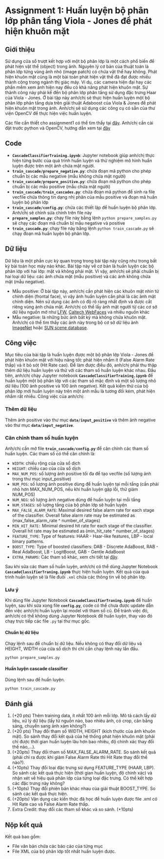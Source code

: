 # Assignment 1: Huấn luyện bộ phân lớp phân tầng Viola - Jones để phát hiện khuôn mặt

## Giới thiệu
Sử dụng cửa sổ trượt kết hợp với một bộ phân lớp là một cách phổ biến để phát hiện vật thể (object)  trong ảnh. Nguyên lý cơ bản của thuật toán là phân lớp từng vùng ảnh nhỏ (image patch) có chứa vật thể hay không. Phát hiện khuôn mặt cũng là một bài toán phát hiện vật thể đã đạt được nhiều thành công trong ngành thị giác máy. Ví dụ, các camera hiện đại hay các phần mềm xem ảnh hiện nay đều có khả năng phát hiện khuôn mặt. Sự thành công này phải kể đến bộ phân lớp phân tầng sử dụng đặc trưng Haar của Viola - Jones.
Ở bài tập này anh/chị sẽ thực hiện huấn luyện một bộ phân lớp phân tầng dựa trên giải thuật Adaboost của Viola & Jones để phát hiện khuôn mặt trong ảnh. Anh/chị sẽ sử dụng các công cụ có sẵn của thư viện OpenCV để thực hiện việc huấn luyện.

Các file cần thiết cho assignment1 có thể tìm thấy tại [đây](https://github.com/kienvu58/mlcv/tree/master/assignment1). Anh/chị cần cài đặt  trước python và OpenCV, hướng dẫn xem tại [đây](https://github.com/kienvu58/mlcv/blob/master/README.md)

## Code
- **`CascadeClassifierTraining.ipynb`**: Jupyter notebook giúp anh/chị thực hiện từng bước của quá trình huấn luyện và thử nghiệm mô hình huấn luyện được trên một ảnh chứa mặt người.
- **`train_cascade/prepare_negative.py`**: chứa đoạn mã python cho phép chuẩn bị các mẫu negative (mẫu không chứa mặt người)
- **`train_cascade/prepare_positive.py`**: chứa đoạn mã python cho phép chuẩn bị các mẫu positive (mẫu chứa mặt người)
- **`train_cascade/train_cascades.py`**: chứa đoạn mã python để sinh ra file vecfile chứa thông tin dạng nhị phân của mẫu positive và đoạn mã huấn luyện bộ phân lớp
- **`train_cascade/config.py`**: chứa các thiết lập để huấn luyện bộ phân lớp. Anh/chị sẽ chỉnh sửa chính trên file này
- **`prepare_samples.py`**: chạy file này bằng lệnh `python prepare_samples.py` sẽ chạy các đoạn mã chuẩn bị mẫu negative và positive
- **`train_cascade.py`**: chạy file này bằng lệnh `python train_cascade.py` sẽ chạy đoạn mã huấn luyện bộ phân lớp.

## Dữ liệu
Dữ liệu là một phần cực kỳ quan trọng trong bài tập này cũng như trong bất kỳ bài toán học máy nào khác. Bài tập này về cơ bản là huấn luyện các bộ phân lớp với hai lớp: mặt và không phải mặt. Vì vậy, anh/chị sẽ phải chuẩn bị hai loại dữ liệu: các ảnh chứa mặt (mẫu positive) và các ảnh không chứa mặt (mẫu negative).

- Mẫu positive: Ở bài tập này, anh/chị cần phát hiện các khuôn mặt nhìn từ chính diện (frontal face), vì vậy ảnh huấn luyện cần phải là các ảnh mặt chính diện. Nên sử dụng các ảnh có độ rõ ràng nhất định và được cắt riêng vùng ảnh chứa mặt. Anh/chị có thể lấy ảnh mặt người từ các cơ sở dữ liệu nguồn mở như [LFW](http://vis-www.cs.umass.edu/lfw/), [Caltech WebFaces](http://www.vision.caltech.edu/Image_Datasets/Caltech_10K_WebFaces/) và nhiều nguồn khác
- Mẫu negative: là những bức ảnh bất kỳ mà không chứa khuôn mặt. Anh/chị có thể tìm thấy các ảnh này trong bộ cơ sở dữ liệu ảnh [ImageNet](http://www.image-net.org/) hoặc [SUN scene database](http://groups.csail.mit.edu/vision/SUN/).

## Công việc
Mục tiêu của bài tập là huấn luyện được một bộ phân lớp Viola - Jones để phát hiện khuôn mặt với hiệu năng tốt: phát hiện nhầm ít (False Alarm Rate thấp) và ít bỏ sót (Hit Rate cao). Để làm được điều đó, anh/chị phải thu thập thêm dữ liệu huấn luyện và thử với các tham số huấn luyện khác nhau. Đầu tiên, anh/chị chạy Jupyter notebook **`CascadeClassifierTraining.ipynb`** để huấn luyện một bộ phân lớp với các tham số mặc định và một số lượng nhỏ dữ liệu (100 ảnh positive và 100 ảnh negative). Kết quả kiểm thử của bộ phân lớp mới huấn luyện này trên một ảnh mẫu là tương đối kém, phát hiện nhầm rất nhiều. Công việc của anh/chị:

### Thêm dữ liệu
Thêm ảnh positive vào thư mục **`data/input_positive`** và thêm ảnh negative vào thư mục **`data/input_negative`**.

### Căn chỉnh tham số huấn luyện
 Anh/chị cần mở file **`train_cascade/config.py`** để căn chỉnh các tham số huấn luyện. Các tham số có thể căn chỉnh là:
 
- `WIDTH`: chiều rộng của cửa sổ dịch
- `HEIGHT`: chiều cao của cửa sổ dịch
- `MAX_NUM_POS`: số lượng ảnh positive tối đa để tạo vecfile (số lượng ảnh trong thư mục input_positive)
- `NUM_POS`: số lượng ảnh positive dùng để huấn luyện tại mỗi tầng (cần phải nhỏ hơn MAX_NUM_POS, nếu khi huấn luyện gặp lỗi, thử giảm NUM_POS)
- `NUM_NEG`: số lượng ảnh negative dùng để huấn luyện tại mỗi tầng
- `NUM_STAGES`: số lượng tầng của bộ phân lớp sẽ huấn luyện
- `MAX_FALSE_ALARM_RATE`: Maximal desired false alarm rate for each stage of the classifier. Overall false alarm rate may be estimated as (max_false_alarm_rate ^ number_of_stages)
- `MIN_HIT_RATE:` Minimal desired hit rate for each stage of the classifier. Overall hit rate may be estimated as (min_hit_rate ^ number_of_stages)
- `FEATURE_TYPE`: Type of features: HAAR - Haar-like features, LBP - local binary patterns.
- `BOOST_TYPE`: Type of boosted classifiers: DAB - Discrete AdaBoost, RAB - Real AdaBoost, LB - LogitBoost, GAB - Gentle AdaBoost
- `EXTRA_PARAMS`: Các tham số khác, xem chi tiết tại [đây](http://docs.opencv.org/trunk/dc/d88/tutorial_traincascade.html).

Sau khi sửa các tham số huấn luyện, anh/chị có thể dùng Jupyter Notebook **`CascadeClassifierTraning.ipynb`** thực hiện huấn luyện.
Kết quả của quá trình huấn luyện sẽ là file đuôi `.xml` chứa các thông tin về bộ phân lớp.

### Lưu ý
Khi dùng file Jupyter Notebook **`CascadeClassifierTraning.ipynb`** để huấn luyện, sau khi sửa xong file **`config.py`**, code có thể chưa được update dẫn đến việc anh/chị huấn luyện lại model với tham số cũ. Để tránh việc đó, anh/chị có thể không dùng Jupyter Notebook để huấn luyện, thay vào đó chạy trực tiếp các file `.py` tại thư mục gốc.

#### Chuẩn bị dữ liệu
Chạy lệnh sau để chuẩn bị dữ liệu. Nếu không có thay đổi dữ liệu và HEIGHT, WIDTH của cửa sổ dịch thì chỉ cần chạy lệnh này lần đầu.
```bash
python prepare_samples.py
```

#### Huấn luyện cascade classifier
Dùng lệnh sau để huấn luyện.
```bash
python train_cascade.py
```

## Đánh giá
1. (+20 pts) Thêm training data, ít nhất 100 ảnh mỗi lớp. Mô tả cách lấy dữ liệu, xử lý dữ liệu (lấy từ nguồn nào, bao nhiêu ảnh, có crop, cân bằng sáng, chuyển sang ảnh xám không?)
2. (+20 pts) Thay đổi tham số WIDTH, HEIGHT (kích thước của ảnh khuôn mặt). So sánh thay đổi kết quả của hệ thống phát hiện khuôn mặt (phải chỉ được thời gian huấn luyện lâu hơn bao nhiêu, độ chính xác thay đổi thế nào,...).
3. (+20pts) Thay đổi tham số MAX_FALSE_ALARM_RATE. So sánh kết quả (phải chỉ ra được khi giảm False Alarm Rate thì Hit Rate thay đổi thế nào?).
4. (+10pts) Thay đổi loại đặc trưng sử dụng FEATURE_TYPE (HAAR, LBP). So sánh các kết quả thực hiện (thời gian huấn luyện, độ chính xác) và nhận xét về hiệu quả phân lớp của từng loại đặc trưng. Có thể kết hợp các đặc trưng này không? 
5. (+10pts) Thay đổi phiên bản khác nhau của giải thuật BOOST_TYPE. So sánh các kết quả thực hiện.
6. (+20pts) Vận dụng các kiến thức đã học để huấn luyện được file .xml có Hit Rate cao và False Alarm Rate thấp.
7. Extra Credit: thay đổi các tham số khác và so sánh. (+10pts)

## Nộp kết quả
Kết quả bao gồm: 

- File văn bản chứa các báo cáo của từng mục
- File XML của bộ phân lớp tốt nhất huấn luyện được.
